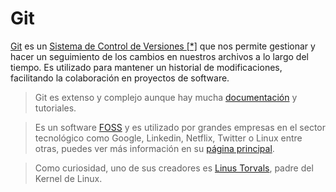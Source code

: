 # Git

[Git](https://git-scm.com/) es un [Sistema de Control de Versiones [*]](concepts.md#sistema-de-control-de-versiones) que nos permite gestionar y hacer un seguimiento de los cambios en nuestros archivos a lo largo del tiempo. Es utilizado para mantener un historial de modificaciones, facilitando la colaboración en proyectos de software.

> Git es extenso y complejo aunque hay mucha [documentación](https://git-scm.com/docs) y tutoriales.

> Es un software [FOSS](https://git-scm.com/about/free-and-open-source) y es utilizado por grandes empresas en el sector tecnológico como Google, Linkedin, Netflix, Twitter o Linux entre otras, puedes ver más información en su [página principal](https://git-scm.com/).

> Como curiosidad, uno de sus creadores es [Linus Torvals](https://es.wikipedia.org/wiki/Linus_Torvalds), padre del Kernel de Linux.